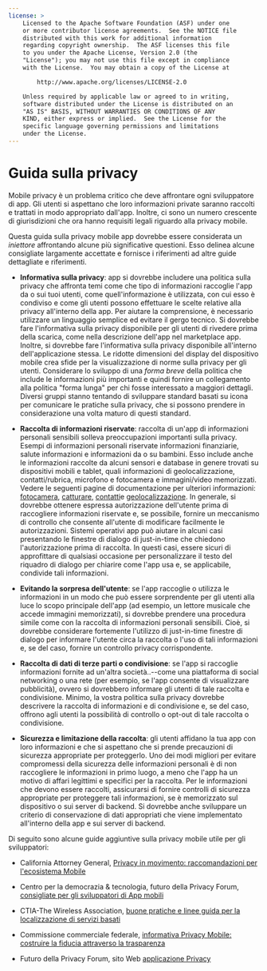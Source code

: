 ```yaml
---
license: >
    Licensed to the Apache Software Foundation (ASF) under one
    or more contributor license agreements.  See the NOTICE file
    distributed with this work for additional information
    regarding copyright ownership.  The ASF licenses this file
    to you under the Apache License, Version 2.0 (the
    "License"); you may not use this file except in compliance
    with the License.  You may obtain a copy of the License at

        http://www.apache.org/licenses/LICENSE-2.0

    Unless required by applicable law or agreed to in writing,
    software distributed under the License is distributed on an
    "AS IS" BASIS, WITHOUT WARRANTIES OR CONDITIONS OF ANY
    KIND, either express or implied.  See the License for the
    specific language governing permissions and limitations
    under the License.
---
```


# Guida sulla privacy

Mobile privacy è un problema critico che deve affrontare ogni sviluppatore di app. Gli utenti si aspettano che loro informazioni private saranno raccolti e trattati in modo appropriato dall'app. Inoltre, ci sono un numero crescente di giurisdizioni che ora hanno requisiti legali riguardo alla privacy mobile.

Questa guida sulla privacy mobile app dovrebbe essere considerata un *iniettore* affrontando alcune più significative questioni. Esso delinea alcune consigliate largamente accettate e fornisce i riferimenti ad altre guide dettagliate e riferimenti.

*   **Informativa sulla privacy**: app si dovrebbe includere una politica sulla privacy che affronta temi come che tipo di informazioni raccoglie l'app da o sui tuoi utenti, come quell'informazione è utilizzata, con cui esso è condiviso e come gli utenti possono effettuare le scelte relative alla privacy all'interno della app. Per aiutare la comprensione, è necessario utilizzare un linguaggio semplice ed evitare il gergo tecnico. Si dovrebbe fare l'informativa sulla privacy disponibile per gli utenti di rivedere prima della scarica, come nella descrizione dell'app nel marketplace app. Inoltre, si dovrebbe fare l'informativa sulla privacy disponibile all'interno dell'applicazione stessa. Le ridotte dimensioni del display del dispositivo mobile crea sfide per la visualizzazione di norme sulla privacy per gli utenti. Considerare lo sviluppo di una *forma breve* della politica che include le informazioni più importanti e quindi fornire un collegamento alla politica "forma lunga" per chi fosse interessato a maggiori dettagli. Diversi gruppi stanno tentando di sviluppare standard basati su icona per comunicare le pratiche sulla privacy, che si possono prendere in considerazione una volta maturo di questi standard.

*   **Raccolta di informazioni riservate**: raccolta di un'app di informazioni personali sensibili solleva preoccupazioni importanti sulla privacy. Esempi di informazioni personali riservate informazioni finanziarie, salute informazioni e informazioni da o su bambini. Esso include anche le informazioni raccolte da alcuni sensori e database in genere trovati su dispositivi mobili e tablet, quali informazioni di geolocalizzazione, contatti/rubrica, microfono e fotocamera e immagini/video memorizzati. Vedere le seguenti pagine di documentazione per ulteriori informazioni: [fotocamera][1], [catturare][2], [contatti][3]e [geolocalizzazione][4]. In generale, si dovrebbe ottenere espressa autorizzazione dell'utente prima di raccogliere informazioni riservate e, se possibile, fornire un meccanismo di controllo che consente all'utente di modificare facilmente le autorizzazioni. Sistemi operativi app può aiutare in alcuni casi presentando le finestre di dialogo di just-in-time che chiedono l'autorizzazione prima di raccolta. In questi casi, essere sicuri di approfittare di qualsiasi occasione per personalizzare il testo del riquadro di dialogo per chiarire come l'app usa e, se applicabile, condivide tali informazioni.

*   **Evitando la sorpresa dell'utente**: se l'app raccoglie o utilizza le informazioni in un modo che può essere sorprendente per gli utenti alla luce lo scopo principale dell'app (ad esempio, un lettore musicale che accede immagini memorizzati), si dovrebbe prendere una procedura simile come con la raccolta di informazioni personali sensibili. Cioè, si dovrebbe considerare fortemente l'utilizzo di just-in-time finestre di dialogo per informare l'utente circa la raccolta o l'uso di tali informazioni e, se del caso, fornire un controllo privacy corrispondente.

*   **Raccolta di dati di terze parti o condivisione**: se l'app si raccoglie informazioni fornite ad un'altra società..--come una piattaforma di social networking o una rete (per esempio, se l'app consente di visualizzare pubblicità), ovvero si dovrebbero informare gli utenti di tale raccolta e condivisione. Minimo, la vostra politica sulla privacy dovrebbe descrivere la raccolta di informazioni e di condivisione e, se del caso, offrono agli utenti la possibilità di controllo o opt-out di tale raccolta o condivisione.

*   **Sicurezza e limitazione della raccolta**: gli utenti affidano la tua app con loro informazioni e che si aspettano che si prende precauzioni di sicurezza appropriate per proteggerlo. Uno dei modi migliori per evitare compromessi della sicurezza delle informazioni personali è di non raccogliere le informazioni in primo luogo, a meno che l'app ha un motivo di affari legittimi e specifici per la raccolta. Per le informazioni che devono essere raccolti, assicurarsi di fornire controlli di sicurezza appropriate per proteggere tali informazioni, se è memorizzato sul dispositivo o sui server di backend. Si dovrebbe anche sviluppare un criterio di conservazione di dati appropriati che viene implementato all'interno della app e sui server di backend.

 [1]: cordova_camera_camera.md.html
 [2]: cordova_media_capture_capture.md.html
 [3]: cordova_contacts_contacts.md.html
 [4]: cordova_geolocation_geolocation.md.html

Di seguito sono alcune guide aggiuntive sulla privacy mobile utile per gli sviluppatori:

*   California Attorney General, [Privacy in movimento: raccomandazioni per l'ecosistema Mobile][5]

*   Centro per la democrazia & tecnologia, futuro della Privacy Forum, [consigliate per gli sviluppatori di App mobili][6]

*   CTIA-The Wireless Association, [buone pratiche e linee guida per la localizzazione di servizi basati][7]

*   Commissione commerciale federale, [informativa Privacy Mobile: costruire la fiducia attraverso la trasparenza][8]

*   Futuro della Privacy Forum, sito Web [applicazione Privacy][9]

 [5]: http://oag.ca.gov/sites/all/files/pdfs/privacy/privacy_on_the_go.pdf
 [6]: http://www.futureofprivacy.org/wp-content/uploads/Best-Practices-for-Mobile-App-Developers_Final.pdf
 [7]: http://www.ctia.org/business_resources/wic/index.cfm/AID/11300
 [8]: http://www.ftc.gov/os/2013/02/130201mobileprivacyreport.pdf
 [9]: http://www.applicationprivacy.org